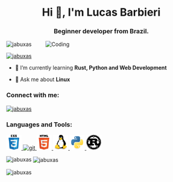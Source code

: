 <h1 align="center">Hi 👋, I'm Lucas Barbieri</h1>
<h3 align="center">Beginner developer from Brazil.</h3>
<img align="right" alt="Coding" width="400" src="https://cdn.dribbble.com/users/1019864/screenshots/3079099/codeloop.gif">

<p align="left"> <img src="https://komarev.com/ghpvc/?username=jabuxas&label=Profile%20views&color=c061cb&style=flat" alt="jabuxas" /> </p>

<p align="left"> <a href="https://twitter.com/jabuxas" target="blank"><img src="https://img.shields.io/twitter/follow/jabuxas?logo=twitter&style=for-the-badge" alt="jabuxas" /></a> </p>

- 🌱 I’m currently learning **Rust, Python and Web Development**

- 💬 Ask me about **Linux**

<h3 align="left">Connect with me:</h3>
<p align="left">
<a href="https://twitter.com/jabuxas" target="blank"><img align="center" src="https://raw.githubusercontent.com/rahuldkjain/github-profile-readme-generator/master/src/images/icons/Social/twitter.svg" alt="jabuxas" height="30" width="40" /></a>
</p>

<h3 align="left">Languages and Tools:</h3>
<p align="left"> <a href="https://www.w3schools.com/css/" target="_blank" rel="noreferrer"> <img src="https://raw.githubusercontent.com/devicons/devicon/master/icons/css3/css3-original-wordmark.svg" alt="css3" width="40" height="40"/> </a> <a href="https://git-scm.com/" target="_blank" rel="noreferrer"> <img src="https://www.vectorlogo.zone/logos/git-scm/git-scm-icon.svg" alt="git" width="40" height="40"/> </a> <a href="https://www.w3.org/html/" target="_blank" rel="noreferrer"> <img src="https://raw.githubusercontent.com/devicons/devicon/master/icons/html5/html5-original-wordmark.svg" alt="html5" width="40" height="40"/> </a> <a href="https://www.linux.org/" target="_blank" rel="noreferrer"> <img src="https://raw.githubusercontent.com/devicons/devicon/master/icons/linux/linux-original.svg" alt="linux" width="40" height="40"/> </a> <a href="https://www.python.org" target="_blank" rel="noreferrer"> <img src="https://raw.githubusercontent.com/devicons/devicon/master/icons/python/python-original.svg" alt="python" width="40" height="40"/> </a> <a href="https://www.rust-lang.org" target="_blank" rel="noreferrer"> <img src="https://raw.githubusercontent.com/devicons/devicon/master/icons/rust/rust-plain.svg" alt="rust" width="40" height="40"/> </a> </p>

<p><img align="left" src="https://github-readme-stats.vercel.app/api/top-langs?username=jabuxas&show_icons=true&locale=en&layout=compact" alt="jabuxas" /></p>

<p>&nbsp;<img align="center" src="https://github-readme-stats.vercel.app/api?username=jabuxas&show_icons=true&locale=en" alt="jabuxas" /></p>

<p><img align="center" src="https://github-readme-streak-stats.herokuapp.com/?user=jabuxas" alt="jabuxas" /></p>

